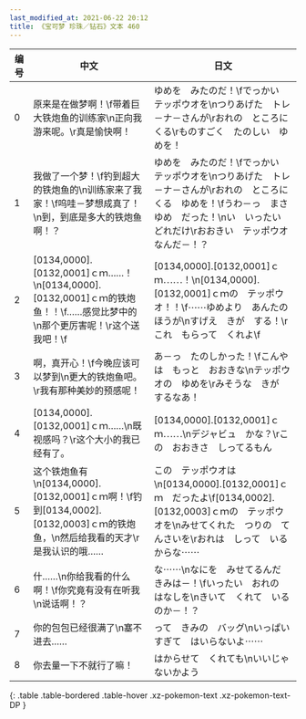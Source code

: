 ```yaml
---
last_modified_at: 2021-06-22 20:12
title: 《宝可梦 珍珠／钻石》文本 460
---
```

| 编号 | 中文 | 日文 |
| ---- | ---- | ---- |
| 0 | 原来是在做梦啊！\f带着巨大铁炮鱼的训练家\n正向我游来呢。\r真是愉快啊！ | ゆめを　みたのだ！\fでっかい　テッポウオを\nつりあげた　トレ－ナ－さんが\rおれの　ところに　くる\rものすごく　たのしい　ゆめを！ |
| 1 | 我做了一个梦！\f钓到超大的铁炮鱼的\n训练家来了我家！\f呜哇－梦想成真了！\n到，到底是多大的铁炮鱼啊！？ | ゆめを　みたのだ！\fでっかい　テッポウオを\nつりあげた　トレ－ナ－さんが\rおれの　ところに　くる　ゆめを！\fうわ－っ　まさゆめ　だった！\nい　いったい　どれだけ\rおおきい　テッポウオ　なんだ－！？ |
| 2 | [0134,0000].[0132,0001]ｃｍ……！\n[0134,0000].[0132,0001]ｃｍ的铁炮鱼！！\f……感觉比梦中的\n那个更厉害呢！\r这个送我吧！\f | [0134,0000].[0132,0001]ｃｍ⋯⋯！\n[0134,0000].[0132,0001]ｃｍの　テッポウオ！！\f⋯⋯ゆめより　あんたの　ほうが\nすげえ　きが　する！\rこれ　もらって　くれよ\f |
| 3 | 啊，真开心！\f今晚应该可以梦到\n更大的铁炮鱼吧。\r我有那种美妙的预感呢！ | あ－っ　たのしかった！\fこんやは　もっと　おおきな\nテッポウオの　ゆめを\rみそうな　きが　するなあ！ |
| 4 | [0134,0000].[0132,0001]ｃｍ……\n既视感吗？\r这个大小的我已经有了。 | [0134,0000].[0132,0001]ｃｍ⋯⋯\nデジャビュ　かな？\rこの　おおきさ　しってるもん |
| 5 | 这个铁炮鱼有\n[0134,0000].[0132,0001]ｃｍ啊！\f钓到[0134,0002].[0132,0003]ｃｍ的铁炮鱼，\n然后给我看的天才\r是我认识的哦…… | この　テッポウオは\n[0134,0000].[0132,0001]ｃｍ　だったよ\f[0134,0002].[0132,0003]ｃｍの　テッポウオを\nみせてくれた　つりの　てんさいを\rおれは　しって　いるからな⋯⋯ |
| 6 | 什……\n你给我看的什么啊！\f你究竟有没有在听我\n说话啊！？ | な⋯⋯\nなにを　みせてるんだ　きみは－！\fいったい　おれの　はなしを\nきいて　くれて　いるのか－！？ |
| 7 | 你的包包已经很满了\n塞不进去…… | って　きみの　バッグ\nいっぱいすぎて　はいらないよ⋯⋯ |
| 8 | 你去量一下不就行了嘛！ | はからせて　くれても\nいいじゃないかよう |
{: .table .table-bordered .table-hover .xz-pokemon-text .xz-pokemon-text-DP }